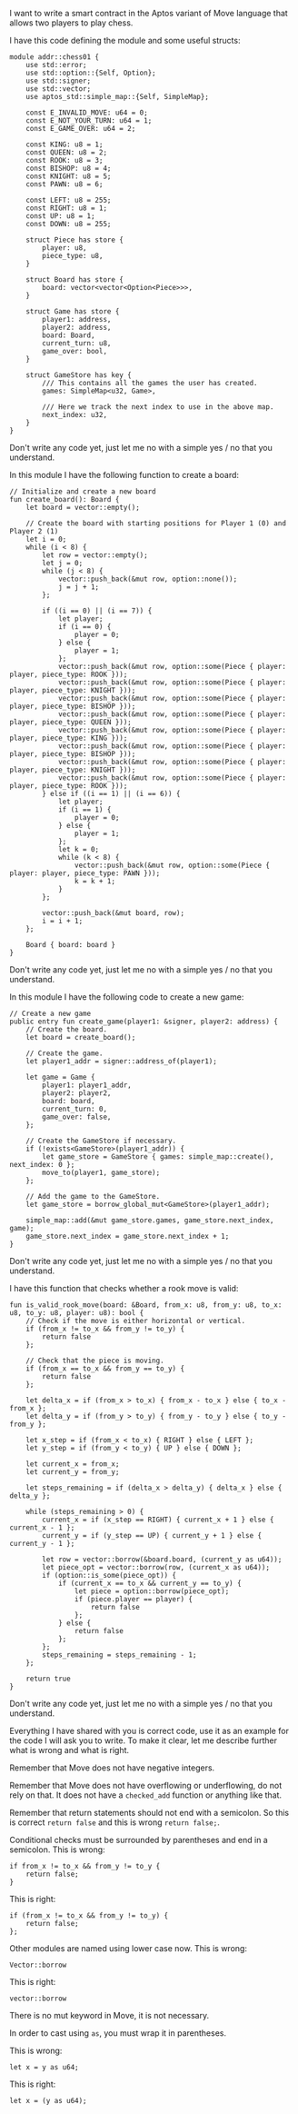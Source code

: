 I want to write a smart contract in the Aptos variant of Move language that allows two players to play chess.

I have this code defining the module and some useful structs:
```
module addr::chess01 {
    use std::error;
    use std::option::{Self, Option};
    use std::signer;
    use std::vector;
    use aptos_std::simple_map::{Self, SimpleMap};

    const E_INVALID_MOVE: u64 = 0;
    const E_NOT_YOUR_TURN: u64 = 1;
    const E_GAME_OVER: u64 = 2;

    const KING: u8 = 1;
    const QUEEN: u8 = 2;
    const ROOK: u8 = 3;
    const BISHOP: u8 = 4;
    const KNIGHT: u8 = 5;
    const PAWN: u8 = 6;

    const LEFT: u8 = 255;
    const RIGHT: u8 = 1;
    const UP: u8 = 1;
    const DOWN: u8 = 255;

    struct Piece has store {
        player: u8,
        piece_type: u8,
    }

    struct Board has store {
        board: vector<vector<Option<Piece>>>,
    }

    struct Game has store {
        player1: address,
        player2: address,
        board: Board,
        current_turn: u8,
        game_over: bool,
    }

    struct GameStore has key {
        /// This contains all the games the user has created.
        games: SimpleMap<u32, Game>,

        /// Here we track the next index to use in the above map.
        next_index: u32,
    }
}
```

Don't write any code yet, just let me no with a simple yes / no that you understand.








In this module I have the following function to create a board:
```
// Initialize and create a new board
fun create_board(): Board {
    let board = vector::empty();

    // Create the board with starting positions for Player 1 (0) and Player 2 (1)
    let i = 0;
    while (i < 8) {
        let row = vector::empty();
        let j = 0;
        while (j < 8) {
            vector::push_back(&mut row, option::none());
            j = j + 1;
        };

        if ((i == 0) || (i == 7)) {
            let player;
            if (i == 0) {
                player = 0;
            } else {
                player = 1;
            };
            vector::push_back(&mut row, option::some(Piece { player: player, piece_type: ROOK }));
            vector::push_back(&mut row, option::some(Piece { player: player, piece_type: KNIGHT }));
            vector::push_back(&mut row, option::some(Piece { player: player, piece_type: BISHOP }));
            vector::push_back(&mut row, option::some(Piece { player: player, piece_type: QUEEN }));
            vector::push_back(&mut row, option::some(Piece { player: player, piece_type: KING }));
            vector::push_back(&mut row, option::some(Piece { player: player, piece_type: BISHOP }));
            vector::push_back(&mut row, option::some(Piece { player: player, piece_type: KNIGHT }));
            vector::push_back(&mut row, option::some(Piece { player: player, piece_type: ROOK }));
        } else if ((i == 1) || (i == 6)) {
            let player;
            if (i == 1) {
                player = 0;
            } else {
                player = 1;
            };
            let k = 0;
            while (k < 8) {
                vector::push_back(&mut row, option::some(Piece { player: player, piece_type: PAWN }));
                k = k + 1;
            }
        };

        vector::push_back(&mut board, row);
        i = i + 1;
    };

    Board { board: board }
}
```

Don't write any code yet, just let me no with a simple yes / no that you understand.









In this module I have the following code to create a new game:
```
// Create a new game
public entry fun create_game(player1: &signer, player2: address) {
    // Create the board.
    let board = create_board();

    // Create the game.
    let player1_addr = signer::address_of(player1);

    let game = Game {
        player1: player1_addr,
        player2: player2,
        board: board,
        current_turn: 0,
        game_over: false,
    };

    // Create the GameStore if necessary.
    if (!exists<GameStore>(player1_addr)) {
        let game_store = GameStore { games: simple_map::create(), next_index: 0 };
        move_to(player1, game_store);
    };

    // Add the game to the GameStore.
    let game_store = borrow_global_mut<GameStore>(player1_addr);

    simple_map::add(&mut game_store.games, game_store.next_index, game);
    game_store.next_index = game_store.next_index + 1;
}
```

Don't write any code yet, just let me no with a simple yes / no that you understand.




I have this function that checks whether a rook move is valid:
```
fun is_valid_rook_move(board: &Board, from_x: u8, from_y: u8, to_x: u8, to_y: u8, player: u8): bool {
    // Check if the move is either horizontal or vertical.
    if (from_x != to_x && from_y != to_y) {
        return false
    };

    // Check that the piece is moving.
    if (from_x == to_x && from_y == to_y) {
        return false
    };

    let delta_x = if (from_x > to_x) { from_x - to_x } else { to_x - from_x };
    let delta_y = if (from_y > to_y) { from_y - to_y } else { to_y - from_y };

    let x_step = if (from_x < to_x) { RIGHT } else { LEFT };
    let y_step = if (from_y < to_y) { UP } else { DOWN };

    let current_x = from_x;
    let current_y = from_y;

    let steps_remaining = if (delta_x > delta_y) { delta_x } else { delta_y };

    while (steps_remaining > 0) {
        current_x = if (x_step == RIGHT) { current_x + 1 } else { current_x - 1 };
        current_y = if (y_step == UP) { current_y + 1 } else { current_y - 1 };

        let row = vector::borrow(&board.board, (current_y as u64));
        let piece_opt = vector::borrow(row, (current_x as u64));
        if (option::is_some(piece_opt)) {
            if (current_x == to_x && current_y == to_y) {
                let piece = option::borrow(piece_opt);
                if (piece.player == player) {
                    return false
                };
            } else {
                return false
            };
        };
        steps_remaining = steps_remaining - 1;
    };

    return true
}
```

Don't write any code yet, just let me no with a simple yes / no that you understand.

















Everything I have shared with you is correct code, use it as an example for the code I will ask you to write. To make it clear, let me describe further what is wrong and what is right.

Remember that Move does not have negative integers.

Remember that Move does not have overflowing or underflowing, do not rely on that. It does not have a `checked_add` function or anything like that.

Remember that return statements should not end with a semicolon. So this is correct `return false` and this is wrong `return false;`.

Conditional checks must be surrounded by parentheses and end in a semicolon. This is wrong:
```
if from_x != to_x && from_y != to_y {
    return false;
}
```

This is right:
```
if (from_x != to_x && from_y != to_y) {
    return false;
};
```

Other modules are named using lower case now. This is wrong:
```
Vector::borrow
```
This is right:
```
vector::borrow
```

There is no mut keyword in Move, it is not necessary.

In order to cast using `as`, you must wrap it in parentheses.

This is wrong:
```
let x = y as u64;
```
This is right:
```
let x = (y as u64);
```



